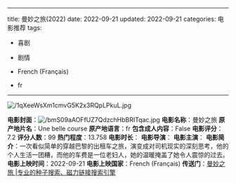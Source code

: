 
---
title: 曼妙之旅(2022)
date: 2022-09-21
updated: 2022-09-21
categories: 电影推荐
tags:

- 喜剧
- 剧情

- French (Français)
- fr
---

<img src="https://image.tmdb.org/t/p/original/1qXeeWsXm1cmvG5K2x3RQpLPkuL.jpg" alt="/1qXeeWsXm1cmvG5K2x3RQpLPkuL.jpg" title="/1qXeeWsXm1cmvG5K2x3RQpLPkuL.jpg">

**电影封面**：<img src="https://image.tmdb.org/t/p/w200/bmS09aAOFfUZ7QdzchHbBRITqac.jpg" alt="/bmS09aAOFfUZ7QdzchHbBRITqac.jpg" title="/bmS09aAOFfUZ7QdzchHbBRITqac.jpg">
**电影名称**：曼妙之旅
**原产地片名**：Une belle course
**原产地语言**：fr
**包含成人内容**：False
**电影评分**：7.2
**评分人数**：99
**热门程度**：13.758
**电影时长**：
**电影导演**：
**电影主演**：
**电影简介**：一次看似简单的穿越巴黎的出租车之旅，演变成对司机现实的深刻思考，他的个人生活一团糟，而他的车费是一位老妇人，她的温暖掩盖了她令人震惊的过去。
**电影上映时间**：2022-09-21
**电影上映国家**：French (Français)
**传送门**：[曼妙之旅 |专业的种子搜索、磁力链接搜索引擎](https://movie.amd794.com:2083/?search=Une%20belle%20course&ordering=&mode=match_phrase&page_size=10&page=1)

